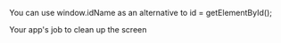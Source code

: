 

You can use window.idName as an alternative to id = getElementById();

Your app's job to clean up the screen